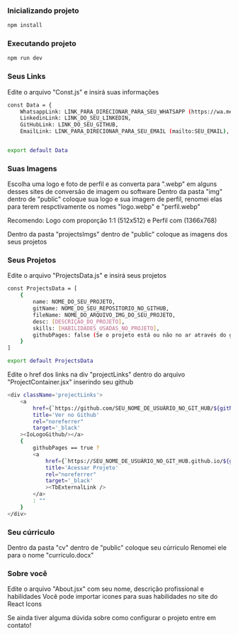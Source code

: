 ### Inicializando projeto

```bash
npm install
```

### Executando projeto

```bash
npm run dev
```

### Seus Links
Edite o arquivo "Const.js" e insirá suas informações

```bash
const Data = {
    WhatsappLink: LINK_PARA_DIRECIONAR_PARA_SEU_WHATSAPP (https://wa.me/SEU_NUMERO?text=Ol%C3%A1%2C+vi+seu+portf%C3%B3lio+),
    LinkedinLink: LINK_DO_SEU_LINKEDIN,
    GitHubLink: LINK_DO_SEU_GITHUB,
    EmailLink: LINK_PARA_DIRECIONAR_PARA_SEU_EMAIL (mailto:SEU_EMAIL),


export default Data
```

### Suas Imagens
Escolha uma logo e foto de perfil e as converta para ".webp" em alguns desses sites de conversão de imagem ou software
Dentro da pasta "img" dentro de "public" coloque sua logo e sua imagem de perfil, renomei elas para terem respctivamente os nomes "logo.webp" e "perfil.webp"

Recomendo: Logo com proporção 1:1 (512x512) e Perfil com (1366x768)

Dentro da pasta "projectsImgs" dentro de "public" coloque as imagens dos seus projetos

### Seus Projetos
Edite o arquivo "ProjectsData.js" e insirá seus projetos

```bash
const ProjectsData = [
    {   
        name: NOME_DO_SEU_PROJETO,
        gitName: NOME_DO_SEU_REPOSITORIO_NO_GITHUB,
        fileName: NOME_DO_ARQUIVO_IMG_DO_SEU_PROJETO,
        desc: [DESCRIÇÃO_DO_PROJETO],
        skills: [HABILIDADES_USADAS_NO_PROJETO],
        githubPages: false (Se o projeto está ou não no ar através do github pages)
    }
]

export default ProjectsData
```

Edite o href dos links na div "projectLinks" dentro do arquivo "ProjectContainer.jsx" inserindo seu github

```bash
<div className='projectLinks'>
    <a 
        href={`https://github.com/SEU_NOME_DE_USUÁRIO_NO_GIT_HUB/${gitName}`} 
        title='Ver no Github' 
        rel="noreferrer" 
        target='_black'
    ><IoLogoGithub/></a>
    {
        githubPages == true ?                 
        <a 
            href={`https://SEU_NOME_DE_USUÁRIO_NO_GIT_HUB.github.io/${gitName}/`} 
            title='Acessar Projeto' 
            rel="noreferrer" 
            target='_black'
            ><TbExternalLink />
        </a> 
        : ""
    }
</div>
```

### Seu cúrriculo
Dentro da pasta "cv" dentro de "public" coloque seu cúrriculo
Renomei ele para o nome "curriculo.docx"

### Sobre você
Edite o arquivo "About.jsx" com seu nome, descrição profissional e habilidades
Você pode importar icones para suas habilidades no site do React Icons

Se ainda tiver alguma dúvida sobre como configurar o projeto entre em contato!